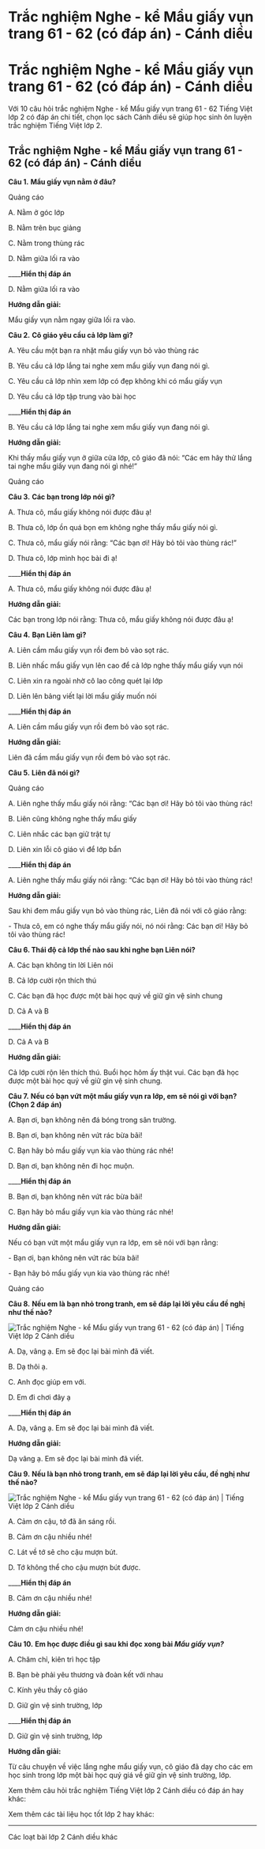 # Trắc nghiệm Nghe - kể Mẩu giấy vụn trang 61 - 62 (có đáp án) - Cánh diều

# Trắc nghiệm Nghe - kể Mẩu giấy vụn trang 61 - 62 (có đáp án) - Cánh diều

Với 10 câu hỏi trắc nghiệm Nghe - kể Mẩu giấy vụn trang 61 - 62 Tiếng Việt lớp 2 có đáp án chi tiết, chọn lọc sách Cánh diều sẽ giúp học sinh ôn luyện trắc nghiệm Tiếng Việt lớp 2.

## Trắc nghiệm Nghe - kể Mẩu giấy vụn trang 61 - 62 (có đáp án) - Cánh diều

**Câu 1.** **Mẩu giấy vụn nằm ở đâu?**

Quảng cáo

A. Nằm ở góc lớp

B. Nằm trên bục giảng

C. Nằm trong thùng rác

D. Nằm giữa lối ra vào

____**Hiển thị đáp án**

D. Nằm giữa lối ra vào

**Hướng dẫn giải:**

Mẩu giấy vụn nằm ngay giữa lối ra vào.

**Câu 2.** **Cô giáo yêu cầu cả lớp làm gì?**

A. Yêu cầu một bạn ra nhặt mẩu giấy vụn bỏ vào thùng rác

B. Yêu cầu cả lớp lắng tai nghe xem mẩu giấy vụn đang nói gì.

C. Yêu cầu cả lớp nhìn xem lớp có đẹp không khi có mẩu giấy vụn

D. Yêu cầu cả lớp tập trung vào bài học

____**Hiển thị đáp án**

B. Yêu cầu cả lớp lắng tai nghe xem mẩu giấy vụn đang nói gì.

**Hướng dẫn giải:**

Khi thấy mẩu giấy vụn ở giữa cửa lớp, cô giáo đã nói: “Các em hãy thử lắng tai nghe mẩu giấy vụn đang nói gì nhé!”

Quảng cáo

**Câu 3.** **Các bạn trong lớp nói gì?**

A. Thưa cô, mẩu giấy không nói được đâu ạ!

B. Thưa cô, lớp ồn quá bọn em không nghe thấy mẩu giấy nói gì.

C. Thưa cô, mẩu giấy nói rằng: “Các bạn ơi! Hãy bỏ tôi vào thùng rác!”

D. Thưa cô, lớp mình học bài đi ạ!

____**Hiển thị đáp án**

A. Thưa cô, mẩu giấy không nói được đâu ạ!

**Hướng dẫn giải:**

Các bạn trong lớp nói rằng: Thưa cô, mẩu giấy không nói được đâu ạ!

**Câu 4.** **Bạn Liên làm gì?**

A. Liên cầm mẩu giấy vụn rồi đem bỏ vào sọt rác.

B. Liên nhấc mẩu giấy vụn lên cao để cả lớp nghe thấy mẩu giấy vụn nói

C. Liên xin ra ngoài nhờ cô lao công quét lại lớp

D. Liên lên bảng viết lại lời mẩu giấy muốn nói

____**Hiển thị đáp án**

A. Liên cầm mẩu giấy vụn rồi đem bỏ vào sọt rác.

**Hướng dẫn giải:**

Liên đã cầm mẩu giấy vụn rồi đem bỏ vào sọt rác.

**Câu 5.** **Liên đã nói gì?**

Quảng cáo

A. Liên nghe thấy mẩu giấy nói rằng: “Các bạn ơi! Hãy bỏ tôi vào thùng rác!

B. Liên cũng không nghe thấy mẩu giấy

C. Liên nhắc các bạn giữ trật tự

D. Liên xin lỗi cô giáo vì để lớp bẩn

____**Hiển thị đáp án**

A. Liên nghe thấy mẩu giấy nói rằng: “Các bạn ơi! Hãy bỏ tôi vào thùng rác!

**Hướng dẫn giải:**

Sau khi đem mẩu giấy vụn bỏ vào thùng rác, Liên đã nói với cô giáo rằng:

\- Thưa cô, em có nghe thấy mẩu giấy nói, nó nói rằng: Các bạn ơi! Hãy bỏ tôi vào thùng rác!

**Câu 6. Thái độ cả lớp thế nào sau khi nghe bạn Liên nói?**

A. Các bạn không tin lời Liên nói

B. Cả lớp cười rộn thích thú

C. Các bạn đã học được một bài học quý về giữ gìn vệ sinh chung

D. Cả A và B

____**Hiển thị đáp án**

D. Cả A và B

**Hướng dẫn giải:**

Cả lớp cười rộn lên thích thú. Buổi học hôm ấy thật vui. Các bạn đã học được một bài học quý về giữ gìn vệ sinh chung.

**Câu 7.** **Nếu có bạn vứt một mẩu giấy vụn ra lớp, em sẽ nói gì với bạn? (Chọn 2 đáp án)**

A. Bạn ơi, bạn không nên đá bóng trong sân trường.

B. Bạn ơi, bạn không nên vứt rác bừa bãi!

C. Bạn hãy bỏ mẩu giấy vụn kia vào thùng rác nhé!

D. Bạn ơi, bạn không nên đi học muộn.

____**Hiển thị đáp án**

B. Bạn ơi, bạn không nên vứt rác bừa bãi!

C. Bạn hãy bỏ mẩu giấy vụn kia vào thùng rác nhé!

**Hướng dẫn giải:**

Nếu có bạn vứt một mẩu giấy vụn ra lớp, em sẽ nói với bạn rằng:

\- Bạn ơi, bạn không nên vứt rác bừa bãi!

\- Bạn hãy bỏ mẩu giấy vụn kia vào thùng rác nhé!

Quảng cáo

**Câu 8.** **Nếu em là bạn nhỏ trong tranh, em sẽ đáp lại lời yêu cầu đề nghị như thế nào?**

![Trắc nghiệm Nghe - kể Mẩu giấy vụn trang 61 - 62 \(có đáp án\) | Tiếng Việt lớp 2 Cánh diều](https://vietjack.com/tieng-viet-2-cd/images/trac-nghiem-noi-va-nghe-nghe-ke-mau-giay-vun-trang-61-62-270840.PNG)

A. Dạ, vâng ạ. Em sẽ đọc lại bài mình đã viết.

B. Dạ thôi ạ.

C. Anh đọc giúp em với.

D. Em đi chơi đây ạ

____**Hiển thị đáp án**

A. Dạ, vâng ạ. Em sẽ đọc lại bài mình đã viết.

**Hướng dẫn giải:**

Dạ vâng ạ. Em sẽ đọc lại bài mình đã viết.

**Câu 9.** **Nếu là bạn nhỏ trong tranh, em sẽ đáp lại lời yêu cầu, đề nghị như thế nào?**

![Trắc nghiệm Nghe - kể Mẩu giấy vụn trang 61 - 62 \(có đáp án\) | Tiếng Việt lớp 2 Cánh diều](https://vietjack.com/tieng-viet-2-cd/images/trac-nghiem-noi-va-nghe-nghe-ke-mau-giay-vun-trang-61-62-270841.PNG)

A. Cảm ơn cậu, tớ đã ăn sáng rồi.

B. Cảm ơn cậu nhiều nhé!

C. Lát về tớ sẽ cho cậu mượn bút.

D. Tớ không thể cho cậu mượn bút được.

____**Hiển thị đáp án**

B. Cảm ơn cậu nhiều nhé!

**Hướng dẫn giải:**

Cảm ơn cậu nhiều nhé!

**Câu 10.** **Em học được điều gì sau khi đọc xong bài _Mẩu giấy vụn?_**

A. Chăm chỉ, kiên trì học tập

B. Bạn bè phải yêu thương và đoàn kết với nhau

C. Kính yêu thầy cô giáo

D. Giữ gìn vệ sinh trường, lớp

____**Hiển thị đáp án**

D. Giữ gìn vệ sinh trường, lớp

**Hướng dẫn giải:**

Từ câu chuyện về việc lắng nghe mẩu giấy vụn, cô giáo đã dạy cho các em học sinh trong lớp một bài học quý giá về giữ gìn vệ sinh trường, lớp.

Xem thêm câu hỏi trắc nghiệm Tiếng Việt lớp 2 Cánh diều có đáp án hay khác:

Xem thêm các tài liệu học tốt lớp 2 hay khác:

* * *

Các loạt bài lớp 2 Cánh diều khác
